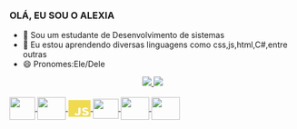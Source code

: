 ### OLÁ, EU SOU O ALEXIA 

 


- 🔭 Sou um estudante de Desenvolvimento de sistemas
- 🌱 Eu estou aprendendo diversas linguagens como css,js,html,C#,entre outras
- 😄 Pronomes:Ele/Dele


<div align="center">
  <a href="https://github.com/JUJUGAMEPLAYS13">
  <img height="150em" src="https://github-readme-stats.vercel.app/api?username=JUJUGAMEPLAYS13&show_icons=true&theme=dark&include_all_commits=true&count_private=true"/>
  <img height="150em" src="https://github-readme-stats.vercel.app/api/top-langs/?username=JUJUGAMEPLAYS13&layout=compact&langs_count=7&theme=dark"/>
</div>
 
 <div style="display: inline_block"><br>
  <img align="center" height="40" width="45" src="https://cdn.jsdelivr.net/gh/devicons/devicon/icons/html5/html5-plain-wordmark.svg">
  <img align="center" height="40" width="50" src="https://cdn.jsdelivr.net/gh/devicons/devicon/icons/css3/css3-plain-wordmark.svg" />
  <img align="center"  height="30" width="40" src="https://raw.githubusercontent.com/devicons/devicon/master/icons/javascript/javascript-plain.svg">
  <img align="center"  height="35" width="45" src="https://cdn.jsdelivr.net/gh/devicons/devicon/icons/bootstrap/bootstrap-plain-wordmark.svg">
  <img align="center"  height="40" width="50" src="https://cdn.jsdelivr.net/gh/devicons/devicon/icons/jquery/jquery-plain-wordmark.svg">
  <img align="center"  height="40" width="50" src="https://cdn.jsdelivr.net/gh/devicons/devicon/icons/csharp/csharp-line.svg">   
</div>
